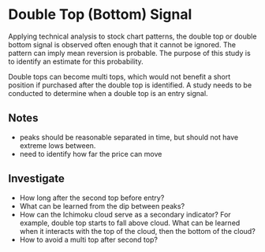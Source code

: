 # Double Top (Bottom) Signal
Applying technical analysis to stock chart patterns, the double top or double bottom signal is observed often enough 
that it cannot be ignored. The pattern can imply mean reversion is probable. The purpose of this study is to 
identify an estimate for this probability.

Double tops can become multi tops, 
which would not benefit a short position if purchased 
after the double top is identified. A study needs to be conducted to determine when a double top is an entry signal.

## Notes
* peaks should be reasonable separated in time, but should not have extreme lows between.
* need to identify how far the price can move

## Investigate
* How long after the second top before entry?
* What can be learned from the dip between peaks?
* How can the Ichimoku cloud serve as a secondary indicator? For example, double top starts to fall above cloud. 
  What can be learned when it interacts with the top of the cloud, then the bottom of the cloud?
* How to avoid a multi top after second top?